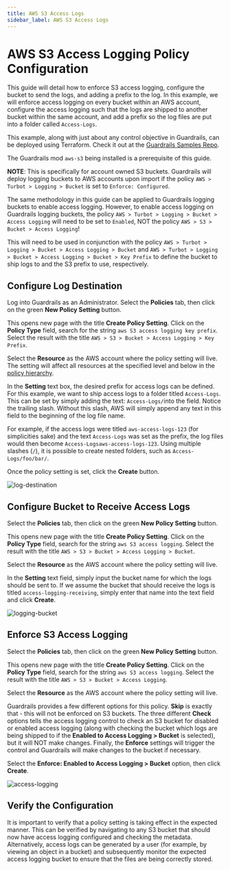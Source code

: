 ```yaml
---
title: AWS S3 Access Logs
sidebar_label: AWS S3 Access Logs
---
```


# AWS S3 Access Logging Policy Configuration

This guide will detail how to enforce S3 access logging, configure the bucket to
send the logs, and adding a prefix to the log. In this example, we will enforce
access logging on every bucket within an AWS account, configure the access
logging such that the logs are shipped to another bucket within the same
account, and add a prefix so the log files are put into a folder called
`Access-Logs`.

<div class = "alert alert-warning">
This example, along with just about any control objective in Guardrails, can be deployed using Terraform. Check it out at the <a href="https://hub.guardrails.turbot.com/policy-packs/aws_s3_enforce_access_logging_is_enabled_for_buckets" target="_blank">Guardrails Samples Repo</a>.
</div>

The Guardrails mod `aws-s3` being installed is a prerequisite of this guide.

**NOTE**: This is specifically for account owned S3 buckets. Guardrails will deploy
logging buckets to AWS accounts upon import if the policy
`AWS > Turbot > Logging > Bucket` is set to `Enforce: Configured`.

The same methodology in this guide can be applied to Guardrails logging buckets to
enable access logging. However, to enable access logging on Guardrails logging
buckets, the policy `AWS > Turbot > Logging > Bucket > Access Logging` will need
to be set to `Enabled`, NOT the policy `AWS > S3 > Bucket > Access Logging`!

This will need to be used in conjunction with the policy
`AWS > Turbot > Logging > Bucket > Access Logging > Bucket` and
`AWS > Turbot > Logging > Bucket > Access Logging > Bucket > Key Prefix` to
define the bucket to ship logs to and the S3 prefix to use, respectively.

## Configure Log Destination

Log into Guardrails as an Administrator. Select the **Policies** tab, then click on
the green **New Policy Setting** button.

This opens new page with the title **Create Policy Setting**. Click on the
**Policy Type** field, search for the string `aws S3 access logging key prefix`.
Select the result with the title
`AWS > S3 > Bucket > Access Logging > Key Prefix`.

Select the **Resource** as the AWS account where the policy setting will live.
The setting will affect all resources at the specified level and below in the
[policy hierarchy](concepts/policies/hierarchy).

In the **Setting** text box, the desired prefix for access logs can be defined.
For this example, we want to ship access logs to a folder titled `Access-Logs`.
This can be set by simply adding the text: `Access-Logs/`into the field. Notice
the trailing slash. Without this slash, AWS will simply append any text in this
field to the beginning of the log file name.

For example, if the access logs were titled `aws-access-logs-123` (for
simplicities sake) and the text `Access-Logs` was set as the prefix, the log
files would then become `Access-Logsaws-access-logs-123`. Using multiple slashes
(`/`), it is possible to create nested folders, such as `Access-Logs/foo/bar/`.

Once the policy setting is set, click the **Create** button.

![log-destination](/images/docs/guardrails/log-destination.png)

## Configure Bucket to Receive Access Logs

Select the **Policies** tab, then click on the green **New Policy Setting**
button.

This opens new page with the title **Create Policy Setting**. Click on the
**Policy Type** field, search for the string `aws S3 access logging`. Select the
result with the title `AWS > S3 > Bucket > Access Logging > Bucket`.

Select the **Resource** as the AWS account where the policy setting will live.

In the **Setting** text field, simply input the bucket name for which the logs
should be sent to. If we assume the bucket that should receive the logs is
titled `access-logging-receiving`, simply enter that name into the text field
and click **Create**.

![logging-bucket](/images/docs/guardrails/logging-bucket.png)

## Enforce S3 Access Logging

Select the **Policies** tab, then click on the green **New Policy Setting**
button.

This opens new page with the title **Create Policy Setting**. Click on the
**Policy Type** field, search for the string `aws S3 access logging`. Select the
result with the title `AWS > S3 > Bucket > Access Logging`.

Select the **Resource** as the AWS account where the policy setting will live.

Guardrails provides a few different options for this policy. **Skip** is exactly
that - this will not be enforced on S3 buckets. The three different **Check**
options tells the access logging control to check an S3 bucket for disabled or
enabled access logging (along with checking the bucket which logs are being
shipped to if the **Enabled to Access Logging > Bucket** is selected), but it
will NOT make changes. Finally, the **Enforce** settings will trigger the
control and Guardrails will make changes to the bucket if necessary.

Select the **Enforce: Enabled to Access Logging > Bucket** option, then click
**Create**.

![access-logging](/images/docs/guardrails/access-logging-enabled.png)

## Verify the Configuration

It is important to verify that a policy setting is taking effect in the expected
manner. This can be verified by navigating to any S3 bucket that should now have
access logging configured and checking the metadata. Alternatively, access logs
can be generated by a user (for example, by viewing an object in a bucket) and
subsequently monitor the expected access logging bucket to ensure that the files
are being correctly stored.
